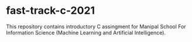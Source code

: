 # fast-track-c-2021
This repository contains introductory C assingment for Manipal School For Information Science (Machine Learning and Artificial Intelligence).

